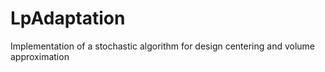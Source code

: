 # LpAdaptation
Implementation of a stochastic algorithm for design centering and volume approximation
